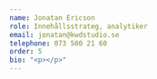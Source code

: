 ```yaml
---
name: Jonatan Ericson
role: Innehållsstrateg, analytiker
email: jonatan@kwdstudio.se
telephone: 073 500 21 60
order: 5
bio: "<p></p>"
---
```

